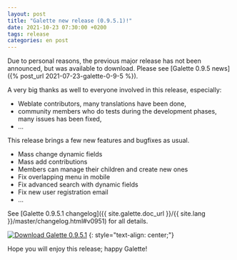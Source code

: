 ```yaml
---
layout: post
title: "Galette new release (0.9.5.1)!"
date: 2021-10-23 07:30:00 +0200
tags: release
categories: en post
---
```


Due to personal reasons, the previous major release has not been announced, but was available to download. Please see [Galette 0.9.5 news]({% post_url 2021-07-23-galette-0-9-5 %}).

A very big thanks as well to everyone involved in this release, especially:
- Weblate contributors, many translations have been done,
- community members who do tests during the development phases, many issues has been fixed,
- ...

This release brings a few new features and bugfixes as usual.

- Mass change dynamic fields
- Mass add contributions
- Members can manage their children and create new ones
- Fix overlapping menu in mobile
- Fix advanced search with dynamic fields
- Fix new user registration email
- ...

See [Galette 0.9.5.1 changelog]({{ site.galette.doc_url }}/{{ site.lang }}/master/changelog.html#v0951) for all details.

[![Download Galette 0.9.5.1](https://img.shields.io/badge/0.9.5.1-Download_Galette-ffb619.svg?logo=php&logoColor=white&style=for-the-badge)](https://galette.eu/download/galette-0.9.5.1.tar.bz2)
{: style="text-align: center;"}

Hope you will enjoy this release; happy Galette!

